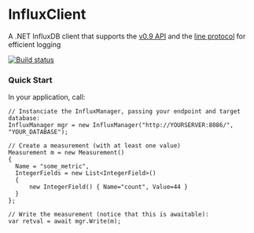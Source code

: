 # InfluxClient
A .NET InfluxDB client that supports the [v0.9 API](https://influxdb.com/docs/v0.9/introduction/overview.html) and the [line protocol](https://influxdb.com/docs/v0.9/write_protocols/line.html) for efficient logging

[![Build status](https://ci.appveyor.com/api/projects/status/kab7aiacy0vjv1sr?svg=true)](https://ci.appveyor.com/project/danesparza/influxclient)

### Quick Start
In your application, call:

```CSharp
// Instanciate the InfluxManager, passing your endpoint and target database:
InfluxManager mgr = new InfluxManager("http://YOURSERVER:8086/", "YOUR_DATABASE");

// Create a measurement (with at least one value)
Measurement m = new Measurement()
{
  Name = "some_metric",
  IntegerFields = new List<IntegerField>()
  {
      new IntegerField() { Name="count", Value=44 }
  }
};

// Write the measurement (notice that this is awaitable):
var retval = await mgr.Write(m);
```
